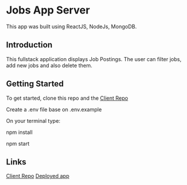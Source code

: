 # Jobs App Server #

This app was built using ReactJS, NodeJs, MongoDB.

## Introduction ##

This fullstack application displays Job Postings. The user can filter jobs, add new jobs and also delete them.

## Getting Started ##

To get started, clone this repo and the [Client Repo](https://github.com/biancahpp/JobClient)

Create a .env file base on .env.example

On your terminal type:

npm install

npm start

## Links ##

[Client Repo](https://github.com/biancahpp/JobClient)
[Deployed app](https://youthful-spence-b0dbe0.netlify.app/)